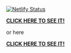 [![Netlify Status](https://api.netlify.com/api/v1/badges/f35d9126-a38c-4c71-a806-9791fc684fd4/deploy-status)](https://app.netlify.com/sites/condescending-stonebraker-757494/deploys)

<a href='https://gasrg.github.io/something_like_game_of_life/'><b>CLICK HERE TO SEE IT!</b></a>

or here

<a href='https://condescending-stonebraker-757494.netlify.com/'><b>CLICK HERE TO SEE IT!</b></a>
